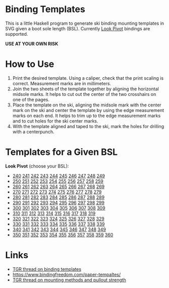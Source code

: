 # Binding Templates

This is a little Haskell program to generate ski binding
mounting templates in SVG given a boot sole length (BSL).
Currently [Look Pivot](http://www.look-bindings.com/en-ca/products/bindings/open/allmountain-free-expert)
bindings are supported.

**USE AT YOUR OWN RISK**


# How to Use

1. Print the desired template.  Using a caliper, check that 
   the print scaling is correct.  Measurement marks are in millimeters.
2. Join the two sheets of the template together by aligning the
   horizontal midsole marks.  It helps to cut out the center of
   the two crosshairs on one of the pages.
3. Place the template on the ski, aligning the midsole mark with the
   center mark on the ski and center the template by using the
   edge measurement marks on each end.  It helps to trim up to
   the edge measurement marks and to cut holes for the ski center marks.
4. With the template aligned and taped to the ski, mark the
   holes for drilling with a centerpunch.


# Templates for a Given BSL

**Look Pivot** (choose your BSL):

- [240](https://github.com/tomahawkins/binding-templates/blob/master/pivot/pivot_bsl_240.svg)
  [241](https://github.com/tomahawkins/binding-templates/blob/master/pivot/pivot_bsl_241.svg)
  [242](https://github.com/tomahawkins/binding-templates/blob/master/pivot/pivot_bsl_242.svg)
  [243](https://github.com/tomahawkins/binding-templates/blob/master/pivot/pivot_bsl_243.svg)
  [244](https://github.com/tomahawkins/binding-templates/blob/master/pivot/pivot_bsl_244.svg)
  [245](https://github.com/tomahawkins/binding-templates/blob/master/pivot/pivot_bsl_245.svg)
  [246](https://github.com/tomahawkins/binding-templates/blob/master/pivot/pivot_bsl_246.svg)
  [247](https://github.com/tomahawkins/binding-templates/blob/master/pivot/pivot_bsl_247.svg)
  [248](https://github.com/tomahawkins/binding-templates/blob/master/pivot/pivot_bsl_248.svg)
  [249](https://github.com/tomahawkins/binding-templates/blob/master/pivot/pivot_bsl_249.svg)
- [250](https://github.com/tomahawkins/binding-templates/blob/master/pivot/pivot_bsl_250.svg)
  [251](https://github.com/tomahawkins/binding-templates/blob/master/pivot/pivot_bsl_251.svg)
  [252](https://github.com/tomahawkins/binding-templates/blob/master/pivot/pivot_bsl_252.svg)
  [253](https://github.com/tomahawkins/binding-templates/blob/master/pivot/pivot_bsl_253.svg)
  [254](https://github.com/tomahawkins/binding-templates/blob/master/pivot/pivot_bsl_254.svg)
  [255](https://github.com/tomahawkins/binding-templates/blob/master/pivot/pivot_bsl_255.svg)
  [256](https://github.com/tomahawkins/binding-templates/blob/master/pivot/pivot_bsl_256.svg)
  [257](https://github.com/tomahawkins/binding-templates/blob/master/pivot/pivot_bsl_257.svg)
  [258](https://github.com/tomahawkins/binding-templates/blob/master/pivot/pivot_bsl_258.svg)
  [259](https://github.com/tomahawkins/binding-templates/blob/master/pivot/pivot_bsl_259.svg)
- [260](https://github.com/tomahawkins/binding-templates/blob/master/pivot/pivot_bsl_260.svg)
  [261](https://github.com/tomahawkins/binding-templates/blob/master/pivot/pivot_bsl_261.svg)
  [262](https://github.com/tomahawkins/binding-templates/blob/master/pivot/pivot_bsl_262.svg)
  [263](https://github.com/tomahawkins/binding-templates/blob/master/pivot/pivot_bsl_263.svg)
  [264](https://github.com/tomahawkins/binding-templates/blob/master/pivot/pivot_bsl_264.svg)
  [265](https://github.com/tomahawkins/binding-templates/blob/master/pivot/pivot_bsl_265.svg)
  [266](https://github.com/tomahawkins/binding-templates/blob/master/pivot/pivot_bsl_266.svg)
  [267](https://github.com/tomahawkins/binding-templates/blob/master/pivot/pivot_bsl_267.svg)
  [268](https://github.com/tomahawkins/binding-templates/blob/master/pivot/pivot_bsl_268.svg)
  [269](https://github.com/tomahawkins/binding-templates/blob/master/pivot/pivot_bsl_269.svg)
- [270](https://github.com/tomahawkins/binding-templates/blob/master/pivot/pivot_bsl_270.svg)
  [271](https://github.com/tomahawkins/binding-templates/blob/master/pivot/pivot_bsl_271.svg)
  [272](https://github.com/tomahawkins/binding-templates/blob/master/pivot/pivot_bsl_272.svg)
  [273](https://github.com/tomahawkins/binding-templates/blob/master/pivot/pivot_bsl_273.svg)
  [274](https://github.com/tomahawkins/binding-templates/blob/master/pivot/pivot_bsl_274.svg)
  [275](https://github.com/tomahawkins/binding-templates/blob/master/pivot/pivot_bsl_275.svg)
  [276](https://github.com/tomahawkins/binding-templates/blob/master/pivot/pivot_bsl_276.svg)
  [277](https://github.com/tomahawkins/binding-templates/blob/master/pivot/pivot_bsl_277.svg)
  [278](https://github.com/tomahawkins/binding-templates/blob/master/pivot/pivot_bsl_278.svg)
  [279](https://github.com/tomahawkins/binding-templates/blob/master/pivot/pivot_bsl_279.svg)
- [280](https://github.com/tomahawkins/binding-templates/blob/master/pivot/pivot_bsl_280.svg)
  [281](https://github.com/tomahawkins/binding-templates/blob/master/pivot/pivot_bsl_281.svg)
  [282](https://github.com/tomahawkins/binding-templates/blob/master/pivot/pivot_bsl_282.svg)
  [283](https://github.com/tomahawkins/binding-templates/blob/master/pivot/pivot_bsl_283.svg)
  [284](https://github.com/tomahawkins/binding-templates/blob/master/pivot/pivot_bsl_284.svg)
  [285](https://github.com/tomahawkins/binding-templates/blob/master/pivot/pivot_bsl_285.svg)
  [286](https://github.com/tomahawkins/binding-templates/blob/master/pivot/pivot_bsl_286.svg)
  [287](https://github.com/tomahawkins/binding-templates/blob/master/pivot/pivot_bsl_287.svg)
  [288](https://github.com/tomahawkins/binding-templates/blob/master/pivot/pivot_bsl_288.svg)
  [289](https://github.com/tomahawkins/binding-templates/blob/master/pivot/pivot_bsl_289.svg)
- [290](https://github.com/tomahawkins/binding-templates/blob/master/pivot/pivot_bsl_290.svg)
  [291](https://github.com/tomahawkins/binding-templates/blob/master/pivot/pivot_bsl_291.svg)
  [292](https://github.com/tomahawkins/binding-templates/blob/master/pivot/pivot_bsl_292.svg)
  [293](https://github.com/tomahawkins/binding-templates/blob/master/pivot/pivot_bsl_293.svg)
  [294](https://github.com/tomahawkins/binding-templates/blob/master/pivot/pivot_bsl_294.svg)
  [295](https://github.com/tomahawkins/binding-templates/blob/master/pivot/pivot_bsl_295.svg)
  [296](https://github.com/tomahawkins/binding-templates/blob/master/pivot/pivot_bsl_296.svg)
  [297](https://github.com/tomahawkins/binding-templates/blob/master/pivot/pivot_bsl_297.svg)
  [298](https://github.com/tomahawkins/binding-templates/blob/master/pivot/pivot_bsl_298.svg)
  [299](https://github.com/tomahawkins/binding-templates/blob/master/pivot/pivot_bsl_299.svg)
- [300](https://github.com/tomahawkins/binding-templates/blob/master/pivot/pivot_bsl_300.svg)
  [301](https://github.com/tomahawkins/binding-templates/blob/master/pivot/pivot_bsl_301.svg)
  [302](https://github.com/tomahawkins/binding-templates/blob/master/pivot/pivot_bsl_302.svg)
  [303](https://github.com/tomahawkins/binding-templates/blob/master/pivot/pivot_bsl_303.svg)
  [304](https://github.com/tomahawkins/binding-templates/blob/master/pivot/pivot_bsl_304.svg)
  [305](https://github.com/tomahawkins/binding-templates/blob/master/pivot/pivot_bsl_305.svg)
  [306](https://github.com/tomahawkins/binding-templates/blob/master/pivot/pivot_bsl_306.svg)
  [307](https://github.com/tomahawkins/binding-templates/blob/master/pivot/pivot_bsl_307.svg)
  [308](https://github.com/tomahawkins/binding-templates/blob/master/pivot/pivot_bsl_308.svg)
  [309](https://github.com/tomahawkins/binding-templates/blob/master/pivot/pivot_bsl_309.svg)
- [310](https://github.com/tomahawkins/binding-templates/blob/master/pivot/pivot_bsl_310.svg)
  [311](https://github.com/tomahawkins/binding-templates/blob/master/pivot/pivot_bsl_311.svg)
  [312](https://github.com/tomahawkins/binding-templates/blob/master/pivot/pivot_bsl_312.svg)
  [313](https://github.com/tomahawkins/binding-templates/blob/master/pivot/pivot_bsl_313.svg)
  [314](https://github.com/tomahawkins/binding-templates/blob/master/pivot/pivot_bsl_314.svg)
  [315](https://github.com/tomahawkins/binding-templates/blob/master/pivot/pivot_bsl_315.svg)
  [316](https://github.com/tomahawkins/binding-templates/blob/master/pivot/pivot_bsl_316.svg)
  [317](https://github.com/tomahawkins/binding-templates/blob/master/pivot/pivot_bsl_317.svg)
  [318](https://github.com/tomahawkins/binding-templates/blob/master/pivot/pivot_bsl_318.svg)
  [319](https://github.com/tomahawkins/binding-templates/blob/master/pivot/pivot_bsl_319.svg)
- [320](https://github.com/tomahawkins/binding-templates/blob/master/pivot/pivot_bsl_320.svg)
  [321](https://github.com/tomahawkins/binding-templates/blob/master/pivot/pivot_bsl_321.svg)
  [322](https://github.com/tomahawkins/binding-templates/blob/master/pivot/pivot_bsl_322.svg)
  [323](https://github.com/tomahawkins/binding-templates/blob/master/pivot/pivot_bsl_323.svg)
  [324](https://github.com/tomahawkins/binding-templates/blob/master/pivot/pivot_bsl_324.svg)
  [325](https://github.com/tomahawkins/binding-templates/blob/master/pivot/pivot_bsl_325.svg)
  [326](https://github.com/tomahawkins/binding-templates/blob/master/pivot/pivot_bsl_326.svg)
  [327](https://github.com/tomahawkins/binding-templates/blob/master/pivot/pivot_bsl_327.svg)
  [328](https://github.com/tomahawkins/binding-templates/blob/master/pivot/pivot_bsl_328.svg)
  [329](https://github.com/tomahawkins/binding-templates/blob/master/pivot/pivot_bsl_329.svg)
- [330](https://github.com/tomahawkins/binding-templates/blob/master/pivot/pivot_bsl_330.svg)
  [331](https://github.com/tomahawkins/binding-templates/blob/master/pivot/pivot_bsl_331.svg)
  [332](https://github.com/tomahawkins/binding-templates/blob/master/pivot/pivot_bsl_332.svg)
  [333](https://github.com/tomahawkins/binding-templates/blob/master/pivot/pivot_bsl_333.svg)
  [334](https://github.com/tomahawkins/binding-templates/blob/master/pivot/pivot_bsl_334.svg)
  [335](https://github.com/tomahawkins/binding-templates/blob/master/pivot/pivot_bsl_335.svg)
  [336](https://github.com/tomahawkins/binding-templates/blob/master/pivot/pivot_bsl_336.svg)
  [337](https://github.com/tomahawkins/binding-templates/blob/master/pivot/pivot_bsl_337.svg)
  [338](https://github.com/tomahawkins/binding-templates/blob/master/pivot/pivot_bsl_338.svg)
  [339](https://github.com/tomahawkins/binding-templates/blob/master/pivot/pivot_bsl_339.svg)
- [340](https://github.com/tomahawkins/binding-templates/blob/master/pivot/pivot_bsl_340.svg)
  [341](https://github.com/tomahawkins/binding-templates/blob/master/pivot/pivot_bsl_341.svg)
  [342](https://github.com/tomahawkins/binding-templates/blob/master/pivot/pivot_bsl_342.svg)
  [343](https://github.com/tomahawkins/binding-templates/blob/master/pivot/pivot_bsl_343.svg)
  [344](https://github.com/tomahawkins/binding-templates/blob/master/pivot/pivot_bsl_344.svg)
  [345](https://github.com/tomahawkins/binding-templates/blob/master/pivot/pivot_bsl_345.svg)
  [346](https://github.com/tomahawkins/binding-templates/blob/master/pivot/pivot_bsl_346.svg)
  [347](https://github.com/tomahawkins/binding-templates/blob/master/pivot/pivot_bsl_347.svg)
  [348](https://github.com/tomahawkins/binding-templates/blob/master/pivot/pivot_bsl_348.svg)
  [349](https://github.com/tomahawkins/binding-templates/blob/master/pivot/pivot_bsl_349.svg)
- [350](https://github.com/tomahawkins/binding-templates/blob/master/pivot/pivot_bsl_350.svg)
  [351](https://github.com/tomahawkins/binding-templates/blob/master/pivot/pivot_bsl_351.svg)
  [352](https://github.com/tomahawkins/binding-templates/blob/master/pivot/pivot_bsl_352.svg)
  [353](https://github.com/tomahawkins/binding-templates/blob/master/pivot/pivot_bsl_353.svg)
  [354](https://github.com/tomahawkins/binding-templates/blob/master/pivot/pivot_bsl_354.svg)
  [355](https://github.com/tomahawkins/binding-templates/blob/master/pivot/pivot_bsl_355.svg)
  [356](https://github.com/tomahawkins/binding-templates/blob/master/pivot/pivot_bsl_356.svg)
  [357](https://github.com/tomahawkins/binding-templates/blob/master/pivot/pivot_bsl_357.svg)
  [358](https://github.com/tomahawkins/binding-templates/blob/master/pivot/pivot_bsl_358.svg)
  [359](https://github.com/tomahawkins/binding-templates/blob/master/pivot/pivot_bsl_359.svg)
  [360](https://github.com/tomahawkins/binding-templates/blob/master/pivot/pivot_bsl_360.svg)

# Links

- [TGR thread on binding templates](https://www.tetongravity.com/forums/showthread.php/153971-Binding-Mount-Paper-Templates)
- https://www.bindingfreedom.com/paper-tempaltes/
- [TGR thread on mounting methods and pullout strength](https://www.tetongravity.com/forums/archive/index.php/t-216051.html)

